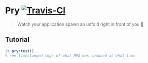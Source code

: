 # Pry [![Travis-CI](https://api.travis-ci.org/ostera/pry.svg)](https://travis-ci.org/ostera/schrodinger)
> Watch your application spawn an unfold right in front of you 🔭

## Tutorial

```erlang
1> pry:test().
% see timestamped logs of what MFA was spawned at what time
```
